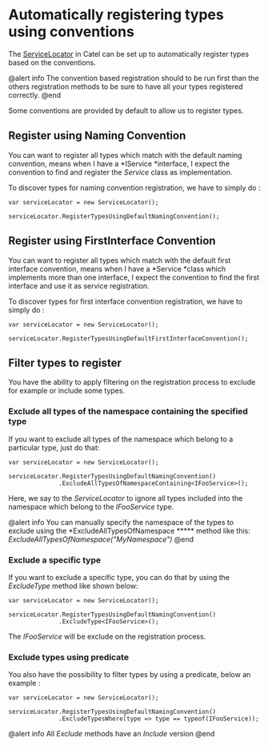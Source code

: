 # Automatically registering types using conventions

The [ServiceLocator](Introduction_to_the_ServiceLocator) in Catel can be set up to automatically register types based on the conventions.  

@alert info
The convention based registration should to be run first than the others registration methods to be sure to have all your types registered correctly.
@end

Some conventions are provided by default to allow us to register types.

## **Register using Naming Convention**

You can want to register all types which match with the default naming convention, means when I have a *IService *interface, I expect the convention to find and register the *Service* class as implementation.

To discover types for naming convention registration, we have to simply do :

```
var serviceLocator = new ServiceLocator();

serviceLocator.RegisterTypesUsingDefaultNamingConvention();
```

## **Register using FirstInterface Convention**

You can want to register all types which match with the default first interface convention, means when I have a *Service *class which implements more than one interface, I expect the convention to find the first interface and use it as service registration.

To discover types for first interface convention registration, we have to simply do :

```
var serviceLocator = new ServiceLocator();

serviceLocator.RegisterTypesUsingDefaultFirstInterfaceConvention();
```

## **Filter types to register**

You have the ability to apply filtering on the registration process to exclude for example or include some types.

### Exclude all types of the namespace containing the specified type

If you want to exclude all types of the namespace which belong to a particular type, just do that: 

```
var serviceLocator = new ServiceLocator();

serviceLocator.RegisterTypesUsingDefaultNamingConvention() 
              .ExcludeAllTypesOfNamespaceContaining<IFooService>();
```

Here, we say to the *ServiceLocator* to ignore all types included into the namespace which belong to the *IFooService* type.

@alert info
You can manually specify the namespace of the types to exclude using the *ExcludeAllTypesOfNamespace ***** method like this: *ExcludeAllTypesOfNamespace("MyNamespace")*
@end

### Exclude a specific type

If you want to exclude a specific type, you can do that by using the *ExcludeType* method like shown below:

```
var serviceLocator = new ServiceLocator();

serviceLocator.RegisterTypesUsingDefaultNamingConvention()
              .ExcludeType<IFooService>();
```

The *IFooService* will be exclude on the registration process.

### Exclude types using predicate

You also have the possibility to filter types by using a predicate, below an example :

```
var serviceLocator = new ServiceLocator();

serviceLocator.RegisterTypesUsingDefaultNamingConvention()
              .ExcludeTypesWhere(type => type == typeof(IFooService));
```

@alert info
All *Exclude* methods have an *Include* version
@end
 

 

